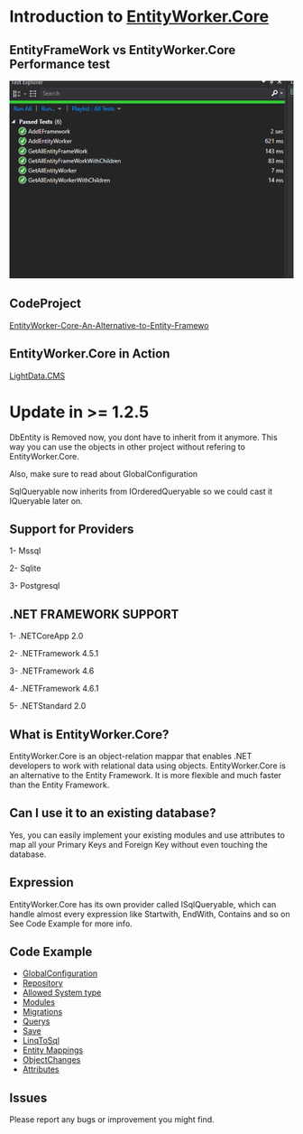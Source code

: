 # Introduction to [EntityWorker.Core](https://www.nuget.org/packages/EntityWorker.Core/)

## EntityFrameWork vs EntityWorker.Core Performance test
![screenshot](https://github.com/AlenToma/EntityWorker.Core/blob/master/EF_VS_EW.PNG?raw=true)

## CodeProject
[EntityWorker-Core-An-Alternative-to-Entity-Framewo](https://www.codeproject.com/Tips/1222424/EntityWorker-Core-An-Alternative-to-Entity-Framewo)

## EntityWorker.Core in Action
[LightData.CMS](https://github.com/AlenToma/LightData.CMS)

## <h1 id="update">Update in >= 1.2.5</h1>
DbEntity is Removed now, you dont have to inherit from it anymore. This way you can use the objects in other project without refering to EntityWorker.Core.

Also, make sure to read about GlobalConfiguration

SqlQueryable now inherits from IOrderedQueryable so we could cast it IQueryable<T> later on.

## Support for Providers
1- Mssql

2- Sqlite

3- Postgresql


## .NET FRAMEWORK SUPPORT 
1- .NETCoreApp 2.0

2- .NETFramework 4.5.1

3- .NETFramework 4.6

4- .NETFramework 4.6.1

5- .NETStandard 2.0
## What is EntityWorker.Core?
EntityWorker.Core is an object-relation mappar that enables .NET developers to work with relational data using objects.
EntityWorker.Core is an alternative to the Entity Framework. It is more flexible and much faster than the Entity Framework.
## Can I use it to an existing database?
Yes, you can easily implement your existing modules and use attributes to map all your Primary Keys and Foreign Key without even
touching the database.
## Expression
EntityWorker.Core has its own provider called ISqlQueryable, which can handle almost every expression like Startwith,
EndWith, Contains and so on
See Code Example for more info.
## Code Example

* [GlobalConfiguration](https://github.com/AlenToma/EntityWorker.Core/blob/master/Documentation/GlobalConfiguration.md)
* [Repository](https://github.com/AlenToma/EntityWorker.Core/blob/master/Documentation/Repository.md)
* [Allowed System type](https://github.com/AlenToma/EntityWorker.Core/blob/master/Documentation/System.Type.md)
* [Modules](https://github.com/AlenToma/EntityWorker.Core/blob/master/Documentation/modules.md)
* [Migrations](https://github.com/AlenToma/EntityWorker.Core/blob/master/Documentation/Migration.md)
* [Querys](https://github.com/AlenToma/EntityWorker.Core/blob/master/Documentation/Query.md)
* [Save](https://github.com/AlenToma/EntityWorker.Core/blob/master/Documentation/Save.md)
* [LinqToSql](https://github.com/AlenToma/EntityWorker.Core/blob/master/Documentation/LinqToSql.md)
* [Entity Mappings](https://github.com/AlenToma/EntityWorker.Core/blob/master/Documentation/EntityMappings.md)
*  [ObjectChanges](https://github.com/AlenToma/EntityWorker.Core/blob/master/Documentation/ObjectChanges.md)
*  [Attributes](https://github.com/AlenToma/EntityWorker.Core/blob/master/Documentation/Attributes.md)

## Issues
Please report any bugs or improvement you might find.
